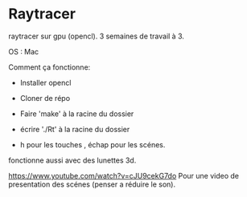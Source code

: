 # Raytracer

raytracer sur gpu (opencl). 3 semaines de travail à 3.

OS : Mac

Comment ça fonctionne:

- Installer opencl

- Cloner de répo

- Faire 'make' à la racine du dossier

- écrire './Rt' à la racine du dossier

- h pour les touches , échap pour les scénes.

fonctionne aussi avec des lunettes 3d.


https://www.youtube.com/watch?v=cJU9cekG7do Pour une video de presentation des scénes (penser a réduire le son).

